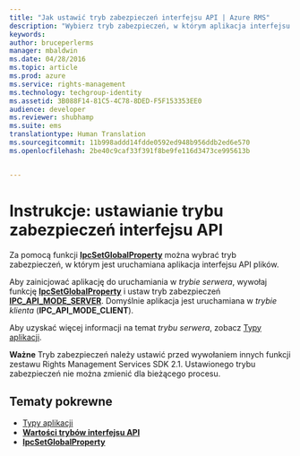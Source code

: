 ```yaml
---
title: "Jak ustawić tryb zabezpieczeń interfejsu API | Azure RMS"
description: "Wybierz tryb zabezpieczeń, w którym aplikacja interfejsu API plików jest uruchamiana."
keywords: 
author: bruceperlerms
manager: mbaldwin
ms.date: 04/28/2016
ms.topic: article
ms.prod: azure
ms.service: rights-management
ms.technology: techgroup-identity
ms.assetid: 3B088F14-81C5-4C78-8DED-F5F153353EE0
audience: developer
ms.reviewer: shubhamp
ms.suite: ems
translationtype: Human Translation
ms.sourcegitcommit: 11b998addd14fdde0592ed948b956ddb2ed6e570
ms.openlocfilehash: 2be40c9caf33f391f8be9fe116d3473ce995613b


---
```


# Instrukcje: ustawianie trybu zabezpieczeń interfejsu API

Za pomocą funkcji [**IpcSetGlobalProperty**](/rights-management/sdk/2.1/api/win/functions#msipc_ipcsetglobalproperty) można wybrać tryb zabezpieczeń, w którym jest uruchamiana aplikacja interfejsu API plików.

Aby zainicjować aplikację do uruchamiania w *trybie serwera*, wywołaj funkcję [**IpcSetGlobalProperty**](/rights-management/sdk/2.1/api/win/functions#msipc_ipcsetglobalproperty) i ustaw tryb zabezpieczeń [**IPC\_API\_MODE\_SERVER**](/rights-management/sdk/2.1/api/win/api%20mode%20values#msipc_api_mode_values_IPC_API_MODE_SERVER). Domyślnie aplikacja jest uruchamiana w *trybie klienta* (**IPC\_API\_MODE\_CLIENT**).

Aby uzyskać więcej informacji na temat *trybu serwera*, zobacz [Typy aplikacji](application-types.md).

**Ważne** Tryb zabezpieczeń należy ustawić przed wywołaniem innych funkcji zestawu Rights Management Services SDK 2.1. Ustawionego trybu zabezpieczeń nie można zmienić dla bieżącego procesu.

## Tematy pokrewne

* [Typy aplikacji](application-types.md)
* [**Wartości trybów interfejsu API**](/rights-management/sdk/2.1/api/win/api%20mode%20values#msipc_api_mode_values_IPC_API_MODE_SERVER)
* [**IpcSetGlobalProperty**](/rights-management/sdk/2.1/api/win/functions#msipc_ipcsetglobalproperty)
 

 



<!--HONumber=Jun16_HO4-->


